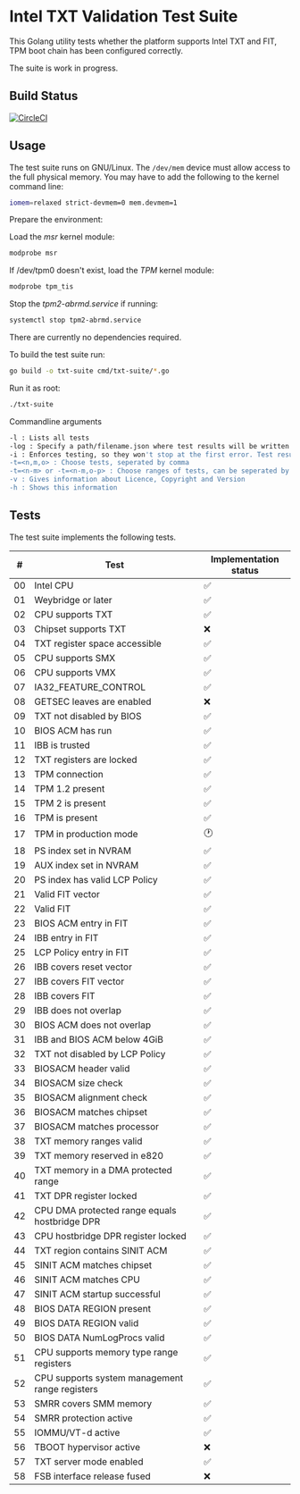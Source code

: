 Intel TXT Validation Test Suite
===============================

This Golang utility tests whether the platform supports Intel TXT and FIT, TPM
boot chain has been configured correctly.

The suite is work in progress.

Build Status
-----------
[![CircleCI](https://circleci.com/gh/9elements/txt-suite.svg?style=svg)](https://circleci.com/gh/9elements/txt-suite)

Usage
-----

The test suite runs on GNU/Linux. The `/dev/mem` device must allow access to the
full physical memory. You may have to add the following to the kernel command line:

```bash
iomem=relaxed strict-devmem=0 mem.devmem=1
```

Prepare the environment:

Load the *msr* kernel module:
```bash
modprobe msr
```

If /dev/tpm0 doesn't exist, load the *TPM* kernel module:
```bash
modprobe tpm_tis
```

Stop the *tpm2-abrmd.service* if running:
```bash
systemctl stop tpm2-abrmd.service
```

There are currently no dependencies required.

To build the test suite run:

```bash
go build -o txt-suite cmd/txt-suite/*.go
```

Run it as root:

```bash
./txt-suite
```

Commandline arguments
```bash
-l : Lists all tests
-log : Specify a path/filename.json where test results will be written (only in combination with test enforcing (-i option))
-i : Enforces testing, so they won't stop at the first error. Test results will be written to test_log.json
-t=<n,m,o> : Choose tests, seperated by comma
-t=<n-m> or -t=<n-m,o-p> : Choose ranges of tests, can be seperated by comma
-v : Gives information about Licence, Copyright and Version
-h : Shows this information
```

Tests
-----

The test suite implements the following tests.

|  # | Test                                             | Implementation status  |
| -- | ------------------------------------------------ | ---------------------- |
| 00 | Intel CPU                                        | :white_check_mark:     |
| 01 | Weybridge or later                               | :white_check_mark:     |
| 02 | CPU supports TXT                                 | :white_check_mark:     |
| 03 | Chipset supports TXT                             | :x:                    |
| 04 | TXT register space accessible                    | :white_check_mark:     |
| 05 | CPU supports SMX                                 | :white_check_mark:     |
| 06 | CPU supports VMX                                 | :white_check_mark:     |
| 07 | IA32_FEATURE_CONTROL                             | :white_check_mark:     |
| 08 | GETSEC leaves are enabled                        | :x:                    |
| 09 | TXT not disabled by BIOS                         | :white_check_mark:     |
| 10 | BIOS ACM has run                                 | :white_check_mark:     |
| 11 | IBB is trusted                                   | :white_check_mark:     |
| 12 | TXT registers are locked                         | :white_check_mark:     |
| 13 | TPM connection                                   | :white_check_mark:     |
| 14 | TPM 1.2 present                                  | :white_check_mark:     |
| 15 | TPM 2 is present                                 | :white_check_mark:     |
| 16 | TPM is present                                   | :white_check_mark:     |
| 17 | TPM in production mode                           | :clock1:               |
| 18 | PS index set in NVRAM                            | :white_check_mark:     |
| 19 | AUX index set in NVRAM                           | :white_check_mark:     |
| 20 | PS index has valid LCP Policy                    | :white_check_mark:     |
| 21 | Valid FIT vector                                 | :white_check_mark:     |
| 22 | Valid FIT                                        | :white_check_mark:     |
| 23 | BIOS ACM entry in FIT                            | :white_check_mark:     |
| 24 | IBB entry in FIT                                 | :white_check_mark:     |
| 25 | LCP Policy entry in FIT                          | :white_check_mark:     |
| 26 | IBB covers reset vector                          | :white_check_mark:     |
| 27 | IBB covers FIT vector                            | :white_check_mark:     |
| 28 | IBB covers FIT                                   | :white_check_mark:     |
| 29 | IBB does not overlap                             | :white_check_mark:     |
| 30 | BIOS ACM does not overlap                        | :white_check_mark:     |
| 31 | IBB and BIOS ACM below 4GiB                      | :white_check_mark:     |
| 32 | TXT not disabled by LCP Policy                   | :white_check_mark:     |
| 33 | BIOSACM header valid                             | :white_check_mark:     |
| 34 | BIOSACM size check                               | :white_check_mark:     |
| 35 | BIOSACM alignment check                          | :white_check_mark:     |
| 36 | BIOSACM matches chipset                          | :white_check_mark:     |
| 37 | BIOSACM matches processor                        | :white_check_mark:     |
| 38 | TXT memory ranges valid                          | :white_check_mark:     |
| 39 | TXT memory reserved in e820                      | :white_check_mark:     |
| 40 | TXT memory in a DMA protected range              | :white_check_mark:     |
| 41 | TXT DPR register locked                          | :white_check_mark:     |
| 42 | CPU DMA protected range equals hostbridge DPR    | :white_check_mark:     |
| 43 | CPU hostbridge DPR register locked               | :white_check_mark:     |
| 44 | TXT region contains SINIT ACM                    | :white_check_mark:     |
| 45 | SINIT ACM matches chipset                        | :white_check_mark:     |
| 46 | SINIT ACM matches CPU                            | :white_check_mark:     |
| 47 | SINIT ACM startup successful                     | :white_check_mark:     |
| 48 | BIOS DATA REGION present                         | :white_check_mark:     |
| 49 | BIOS DATA REGION valid                           | :white_check_mark:     |
| 50 | BIOS DATA NumLogProcs valid                      | :white_check_mark:     |
| 51 | CPU supports memory type range registers         | :white_check_mark:     |
| 52 | CPU supports system management range registers   | :white_check_mark:     |
| 53 | SMRR covers SMM memory                           | :white_check_mark:     |
| 54 | SMRR protection active                           | :white_check_mark:     |
| 55 | IOMMU/VT-d active                                | :white_check_mark:     |
| 56 | TBOOT hypervisor active                          | :x:                    |
| 57 | TXT server mode enabled                          | :white_check_mark:     |
| 58 | FSB interface release fused                      | :x:                    |
